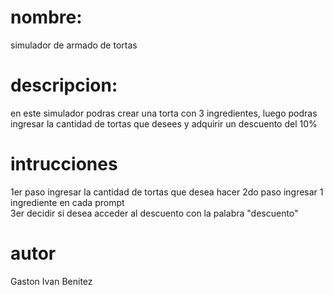 # nombre: 
simulador de armado de tortas
# descripcion: 
en este simulador podras crear una torta con 3 ingredientes, luego podras ingresar la cantidad de tortas que desees y adquirir un descuento del 10%
# intrucciones
1er paso ingresar la cantidad de tortas que desea hacer
2do paso ingresar 1 ingrediente en cada prompt  
3er decidir si desea acceder al descuento con la palabra "descuento"
# autor
Gaston Ivan Benitez